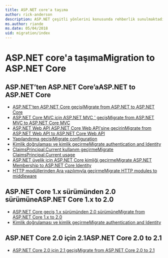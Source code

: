```yaml
---
title: ASP.NET core'a taşıma
author: rick-anderson
description: ASP.NET çeşitli yönlerini konusunda rehberlik sunulmaktadır 4.x ASP.NET Core için.
ms.author: riande
ms.date: 05/04/2018
uid: migration/index
---
```

# <a name="migration-to-aspnet-core"></a><span data-ttu-id="ff3f1-103">ASP.NET core'a taşıma</span><span class="sxs-lookup"><span data-stu-id="ff3f1-103">Migration to ASP.NET Core</span></span>

## <a name="aspnet-to-aspnet-core"></a><span data-ttu-id="ff3f1-104">ASP.NET’ten ASP.NET Core’a</span><span class="sxs-lookup"><span data-stu-id="ff3f1-104">ASP.NET to ASP.NET Core</span></span>

* [<span data-ttu-id="ff3f1-105">ASP.NET'ten ASP.NET Core geçişi</span><span class="sxs-lookup"><span data-stu-id="ff3f1-105">Migrate from ASP.NET to ASP.NET Core</span></span>](xref:migration/proper-to-2x/index)
* [<span data-ttu-id="ff3f1-106">ASP.NET Core MVC için ASP.NET MVC ' geçiş</span><span class="sxs-lookup"><span data-stu-id="ff3f1-106">Migrate from ASP.NET MVC to ASP.NET Core MVC</span></span>](xref:migration/mvc)
* [<span data-ttu-id="ff3f1-107">ASP.NET Web API ASP.NET Core Web API'sine geçirin</span><span class="sxs-lookup"><span data-stu-id="ff3f1-107">Migrate from ASP.NET Web API to ASP.NET Core Web API</span></span>](xref:migration/webapi)
* [<span data-ttu-id="ff3f1-108">Yapılandırma geçişi</span><span class="sxs-lookup"><span data-stu-id="ff3f1-108">Migrate configuration</span></span>](xref:migration/configuration)
* [<span data-ttu-id="ff3f1-109">Kimlik doğrulaması ve kimlik geçirme</span><span class="sxs-lookup"><span data-stu-id="ff3f1-109">Migrate authentication and Identity</span></span>](xref:migration/identity)
* [<span data-ttu-id="ff3f1-110">ClaimsPrincipal.Current kullanım geçirme</span><span class="sxs-lookup"><span data-stu-id="ff3f1-110">Migrate ClaimsPrincipal.Current usage</span></span>](xref:migration/claimsprincipal-current)
* [<span data-ttu-id="ff3f1-111">ASP.NET üyelik için ASP.NET Core kimliği geçirme</span><span class="sxs-lookup"><span data-stu-id="ff3f1-111">Migrate ASP.NET Membership to ASP.NET Core Identity</span></span>](xref:migration/proper-to-2x/membership-to-core-identity)
* [<span data-ttu-id="ff3f1-112">HTTP modüllerinden Ara yazılımıyla geçirme</span><span class="sxs-lookup"><span data-stu-id="ff3f1-112">Migrate HTTP modules to middleware</span></span>](xref:migration/http-modules)

## <a name="aspnet-core-1x-to-20"></a><span data-ttu-id="ff3f1-113">ASP.NET Core 1.x sürümünden 2.0 sürümüne</span><span class="sxs-lookup"><span data-stu-id="ff3f1-113">ASP.NET Core 1.x to 2.0</span></span>

* [<span data-ttu-id="ff3f1-114">ASP.NET Core geçiş 1.x sürümünden 2.0 sürümüne</span><span class="sxs-lookup"><span data-stu-id="ff3f1-114">Migrate from ASP.NET Core 1.x to 2.0</span></span>](xref:migration/1x-to-2x/index)
* [<span data-ttu-id="ff3f1-115">Kimlik doğrulaması ve kimlik geçirme</span><span class="sxs-lookup"><span data-stu-id="ff3f1-115">Migrate authentication and Identity</span></span>](xref:migration/1x-to-2x/identity-2x)

## <a name="aspnet-core-20-to-21"></a><span data-ttu-id="ff3f1-116">ASP.NET Core 2.0 için 2.1</span><span class="sxs-lookup"><span data-stu-id="ff3f1-116">ASP.NET Core 2.0 to 2.1</span></span>

* [<span data-ttu-id="ff3f1-117">ASP.NET Core 2.0 için 2.1 geçiş</span><span class="sxs-lookup"><span data-stu-id="ff3f1-117">Migrate from ASP.NET Core 2.0 to 2.1</span></span>](xref:migration/20_21)
